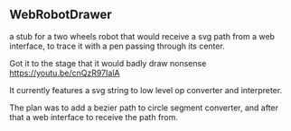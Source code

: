 ## WebRobotDrawer

a stub for a two wheels robot that would receive a svg path from a web interface, to trace it with a pen passing through its center.

Got it to the stage that it would badly draw nonsense https://youtu.be/cnQzR97IalA

It currently features a svg string to low level op converter and interpreter.

The plan was to add a bezier path to circle segment converter, and after that a web interface to receive the path from.

